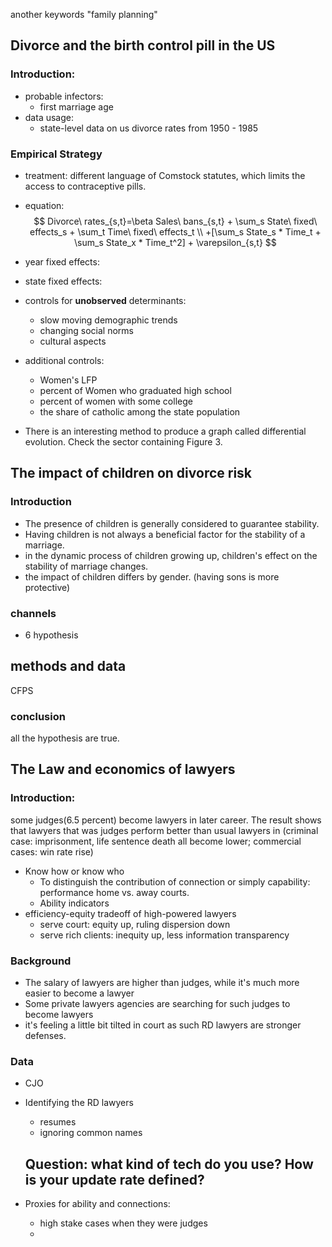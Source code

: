 
another keywords "family planning"


## Divorce and the birth control pill in the US
### Introduction:
- probable infectors:
  - first marriage age
- data usage:
  - state-level data on us divorce rates from 1950 - 1985

### Empirical Strategy
- treatment: different language of Comstock statutes, which limits the access to contraceptive pills.
- equation:
$$
Divorce\ rates_{s,t}=\beta Sales\ bans_{s,t} + \sum_s State\ fixed\ effects_s + \sum_t Time\ fixed\ effects_t \\ +[\sum_s State_s * Time_t + \sum_s State_x * Time_t^2] + \varepsilon_{s,t}
$$
- year fixed effects:
- state fixed effects:

- controls for **unobserved** determinants:
  - slow moving demographic trends
  - changing social norms
  - cultural aspects
- additional controls:
  - Women's LFP
  - percent of Women who graduated high school
  - percent of women with some college
  - the share of catholic among the state population
- There is an interesting method to produce a graph called differential evolution. Check the sector containing Figure 3.


## The impact of children on divorce risk
### Introduction
- The presence of children is generally considered to guarantee stability.
- Having children is not always a beneficial factor for the stability of a marriage.
- in the dynamic process of children growing up, children's effect on the stability of marriage changes.
- the impact of children differs by gender. (having sons is more protective)

### channels
- 6 hypothesis

## methods and data
CFPS


### conclusion
all the hypothesis are true.

## The Law and economics of lawyers

### Introduction:
some judges(6.5 percent) become lawyers in later career.
The result shows that lawyers that was judges perform better than usual lawyers in (criminal case: imprisonment, life sentence death all become lower; commercial cases: win rate rise)
- Know how or know who
  - To distinguish the contribution of connection or simply capability: performance home vs. away courts.
  - Ability indicators
- efficiency-equity tradeoff of high-powered lawyers
  - serve court: equity up, ruling dispersion down
  - serve rich clients: inequity up, less information transparency

### Background
- The salary of lawyers are higher than judges, while it's much more easier to become a lawyer
- Some private lawyers agencies are searching for such judges to become lawyers
- it's feeling a little bit tilted in court as such RD lawyers are stronger defenses.

### Data
- CJO

- Identifying the RD lawyers
  - resumes
  - ignoring common names
  ## Question: what kind of tech do you use? How is your update rate defined?

- Proxies for ability and connections:
  - high stake cases when they were judges
  - 



